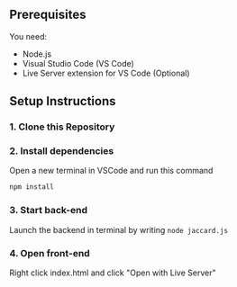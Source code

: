 ## Prerequisites

You need:
- Node.js
- Visual Studio Code (VS Code)
- Live Server extension for VS Code (Optional)

## Setup Instructions

### 1. Clone this Repository

### 2. Install dependencies
Open a new terminal in VSCode and run this command

```bash
npm install
```
### 3. Start back-end
Launch the backend in terminal by writing ``node jaccard.js``

### 4. Open front-end
Right click index.html and click "Open with Live Server"